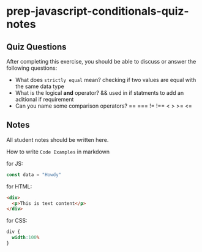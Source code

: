 # prep-javascript-conditionals-quiz-notes


## Quiz Questions

After completing this exercise, you should be able to discuss or answer the following questions:

- What does `strictly equal` mean?
checking if two values are equal with the same data type
- What is the logical **and** operator?
&& used in if statments to add an aditional if requirement
- Can you name some comparison operators?
  == === != !== < > >= <=
## Notes

All student notes should be written here.


How to write `Code Examples` in markdown

for JS:
```javascript
const data = "Howdy"
```

for HTML:
```html
<div>
  <p>This is text content</p>
</div>
```

for CSS:
```css
div {
  width:100%
}
```
